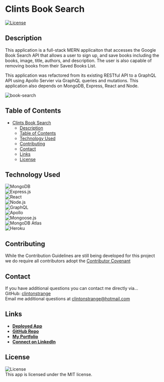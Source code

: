 # Clints Book Search
<a href=./LICENSE>![License](https://img.shields.io/badge/License%3A-MIT-green.svg)</a>

## Description

This application is a full-stack MERN applicaiton that accesses the Google Book Search API that allows a user to sign up, and save books including the books, image, title, authors, and description. The user is also capable of removing books from their Saved Books List.

This application was refactored from its existing RESTful API to a GraphQL API using Apollo Servier via GraphQL queries and mutations. This application also depends on MongoDB, Express, React and Node. 

![book-search](https://user-images.githubusercontent.com/71712425/110372049-6d373280-8013-11eb-8063-67f240aa5d10.png)

## Table of Contents

- [Clints Book Search](#clints-book-search)
  - [Description](#description)
  - [Table of Contents](#table-of-contents)
  - [Technology Used](#technology-used)
  - [Contributing](#contributing)
  - [Contact](#contact)
  - [Links](#links)
  - [License](#license)


## Technology Used
  ![MongoDB](https://img.shields.io/badge/MongoDB-4EA94B?style=for-the-badge&logo=mongodb&logoColor=white)  
  ![Express.js](https://img.shields.io/badge/Express.js-404D59?style=for-the-badge)  
  ![React](https://img.shields.io/badge/React-20232A?style=for-the-badge&logo=react&logoColor=61DAFB)  
  ![Node.js](https://img.shields.io/badge/Node.js-43853D?style=for-the-badge&logo=node.js&logoColor=white)  
  ![GraphQL](https://img.shields.io/badge/GraphQL-E4405F?style=for-the-badge)  
  ![Apollo](https://img.shields.io/badge/Apollo_Server-8B89CC?style=for-the-badge)  
  ![Mongoose.js](https://img.shields.io/badge/Mongoose.js-880000?style=for-the-badge&logoColor=white)  
  ![MongoDB Atlas](https://img.shields.io/badge/MongoDB%20Atlas-4EA94B?style=for-the-badge&logo=mongodb&logoColor=white)  
  ![Heroku](https://img.shields.io/badge/Heroku-430098?style=for-the-badge&logo=heroku&logoColor=white) 


  ## Contributing

  While the Contribution Guidelines are still being developed for this project we do require all contributors adopt the [Contributor Covenant](https://www.contributor-covenant.org)



  ## Contact

  If you have additional questions you can contact me directly via...  
  GitHub: [clintonstrange](https://www.github.com/clintonstrange)  
  Email me additional questions at clintonstrange@hotmail.com

  ## Links
  - **[Deployed App](https://booksearch-tc.herokuapp.com/)**
  - **[GitHub Repo](https://github.com/clintonstrange/clints-book-search)**
  - **[My Portfolio](https://clintonstrange.github.io/react-portfolio/)**
  - **[Connect on LinkedIn](https://www.linkedin.com/in/clint-strange)**
## License
  ![License](https://img.shields.io/badge/License%3A-MIT-green.svg)    
  This app is licensed under the MIT license.